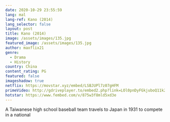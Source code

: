 ```yaml
---
date: 2020-10-29 23:55:59
lang: mal
lang-ref: Kano (2014)
lang_selector: false
layout: post
title: Kano (2014)
image: /assets/images/135.jpg
featured_image: /assets/images/135.jpg
author: maxflix21
genre:
  - Drama
  - History
country: China
content_rating: PG
featured: false
imageshadow: true
netflix: https://movstar.xyz/embed/LSBJUPl7z07gHFM
primeVideo: http://gdriveplayer.to/embed2.php?link=LOl0pnDyFGkjuboQ11k2dg77EPupagDzCq2ulIiOTMYRpa78r%252BS9wFKtEi%252BQn0vRG4rnfDzcAGvQpT7HrygiPyNycl9e0XZBr4KlVjFU%252BgD9aPQMHKGDB%252BKS19Hw4mvTb4FHPL3CfML6%252FRjQiqzq4o8xH4HiOjNeniDL5NgN7M8R3Cx429%252FiAWGKj0UomYl3M%253D
hotstar: https://www.fembed.com/v/875w3f8mld5xd3e
---
```

A Taiwanese high school baseball team travels to Japan in 1931 to compete in a national